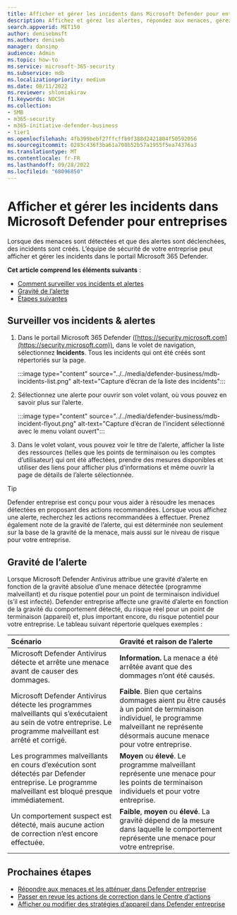 ```yaml
---
title: Afficher et gérer les incidents dans Microsoft Defender pour entreprises
description: Affichez et gérez les alertes, répondez aux menaces, gérez les appareils et passez en revue les actions de correction sur les menaces détectées dans Defender entreprise.
search.appverid: MET150
author: denisebmsft
ms.author: deniseb
manager: dansimp
audience: Admin
ms.topic: how-to
ms.service: microsoft-365-security
ms.subservice: mdb
ms.localizationpriority: medium
ms.date: 08/11/2022
ms.reviewer: shlomiakirav
f1.keywords: NOCSH
ms.collection:
- SMB
- m365-security
- m365-initiative-defender-business
- tier1
ms.openlocfilehash: 4fb399bebf27ffcffb9f388d2421804f50592056
ms.sourcegitcommit: 0283c436f3ba61a708b52b57a1955f5ea74376a3
ms.translationtype: MT
ms.contentlocale: fr-FR
ms.lasthandoff: 09/28/2022
ms.locfileid: "68096850"
---
```

# <a name="view-and-manage-incidents-in-microsoft-defender-for-business"></a>Afficher et gérer les incidents dans Microsoft Defender pour entreprises

Lorsque des menaces sont détectées et que des alertes sont déclenchées, des incidents sont créés. L’équipe de sécurité de votre entreprise peut afficher et gérer les incidents dans le portail Microsoft 365 Defender.

**Cet article comprend les éléments suivants** :

- [Comment surveiller vos incidents et alertes](#monitor-your-incidents--alerts)
- [Gravité de l’alerte](#alert-severity)
- [Étapes suivantes](#next-steps)


## <a name="monitor-your-incidents--alerts"></a>Surveiller vos incidents & alertes

1. Dans le portail Microsoft 365 Defender ([https://security.microsoft.com](https://security.microsoft.com)), dans le volet de navigation, sélectionnez **Incidents**. Tous les incidents qui ont été créés sont répertoriés sur la page.

   :::image type="content" source="../../media/defender-business/mdb-incidents-list.png" alt-text="Capture d’écran de la liste des incidents":::

2. Sélectionnez une alerte pour ouvrir son volet volant, où vous pouvez en savoir plus sur l’alerte. 

   :::image type="content" source="../../media/defender-business/mdb-incident-flyout.png" alt-text="Capture d’écran de l’incident sélectionné avec le menu volant ouvert":::

3. Dans le volet volant, vous pouvez voir le titre de l’alerte, afficher la liste des ressources (telles que les points de terminaison ou les comptes d’utilisateur) qui ont été affectées, prendre des mesures disponibles et utiliser des liens pour afficher plus d’informations et même ouvrir la page de détails de l’alerte sélectionnée. 

> [!TIP]
> Defender entreprise est conçu pour vous aider à résoudre les menaces détectées en proposant des actions recommandées. Lorsque vous affichez une alerte, recherchez les actions recommandées à effectuer. Prenez également note de la gravité de l’alerte, qui est déterminée non seulement sur la base de la gravité de la menace, mais aussi sur le niveau de risque pour votre entreprise. 

## <a name="alert-severity"></a>Gravité de l’alerte

Lorsque Microsoft Defender Antivirus attribue une gravité d’alerte en fonction de la gravité absolue d’une menace détectée (programme malveillant) et du risque potentiel pour un point de terminaison individuel (s’il est infecté). Defender entreprise affecte une gravité d’alerte en fonction de la gravité du comportement détecté, du risque réel pour un point de terminaison (appareil) et, plus important encore, du risque potentiel pour votre entreprise. Le tableau suivant répertorie quelques exemples :

| Scénario | Gravité et raison de l’alerte |
|:---|:---|
| Microsoft Defender Antivirus détecte et arrête une menace avant de causer des dommages. | **Information.** La menace a été arrêtée avant que des dommages n’ont été causés. |
| Microsoft Defender Antivirus détecte les programmes malveillants qui s’exécutaient au sein de votre entreprise. Le programme malveillant est arrêté et corrigé. | **Faible**. Bien que certains dommages aient pu être causés à un point de terminaison individuel, le programme malveillant ne représente désormais aucune menace pour votre entreprise. |
| Les programmes malveillants en cours d’exécution sont détectés par Defender entreprise. Le programme malveillant est bloqué presque immédiatement. | **Moyen** ou **élevé**. Le programme malveillant représente une menace pour les points de terminaison individuels et pour votre entreprise. |
| Un comportement suspect est détecté, mais aucune action de correction n’est encore effectuée. | **Faible**, **moyen** ou **élevé**. La gravité dépend de la mesure dans laquelle le comportement représente une menace pour votre entreprise. |

## <a name="next-steps"></a>Prochaines étapes

- [Répondre aux menaces et les atténuer dans Defender entreprise](mdb-respond-mitigate-threats.md)
- [Passer en revue les actions de correction dans le Centre d’actions](mdb-review-remediation-actions.md)
- [Afficher ou modifier des stratégies d’appareil dans Defender entreprise](mdb-view-edit-policies.md)